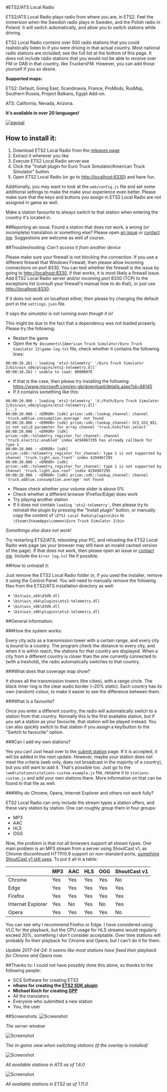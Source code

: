 #ETS2/ATS Local Radio

ETS2/ATS Local Radio plays radio from where you are, in ETS2. Feel the immersion when the Swedish radio plays in Sweden,
and the Polish radio in Poland. It will switch automatically, and allow you to switch stations while driving.


ETS2 Local Radio contains over 500 radio stations that you could realistically listen to if you were driving in that actual country.
Most national radio stations are included; see the full list at the bottom of this page. 
It does not include radio stations that you would not be able to receive over FM or DAB in that country, like TruckersFM.
However, you can add those yourself if you so desire.

**Supported maps:**

ETS2: Default, Going East, Scandinavia, France, ProMods, RusMap, Southern Russia, Project Balkans, Egypt Add-on.

ATS: California, Nevada, Arizona.

**It's available in over 20 languages!**

[![paypal](https://www.paypalobjects.com/en_US/i/btn/btn_donateCC_LG.gif)](https://www.paypal.com/cgi-bin/webscr?cmd=_s-xclick&hosted_button_id=KAX2AA9B85BAE)

## How to install it:

1. Download ETS2 Local Radio from the [releases page](https://github.com/Koenvh1/ets2-local-radio/releases)
2. Extract it wherever you like
3. Execute ETS2 Local Radio server.exe
4. Click the "Install plugin for Euro Truck Simulator/American Truck Simulator" button.
5. Open ETS2 Local Radio (or go to [http://localhost:8330](http://localhost:8330)) and have fun.

Additionally, you may want to look at the `web/config.js` file and set some additional settings to make the make your experience even better.
Please make sure that the keys and buttons you assign in ETS2 Local Radio are not assigned in game as well.

Make a station favourite to always switch to that station when entering the country it's located in.

##Reporting an issue:
Found a station that does not work, a wrong (or incomplete) translation or something else? 
Please open [an issue](https://github.com/Koenvh1/ets2-local-radio/issues) or [contact me](http://koenvh.nl/contact).
Suggestions are welcome as well of course.

##Troubleshooting:
_Can't access it from another device_

Please make sure your firewall is not blocking the connection. 
If you use a different firewall that Windows Firewall, then please allow incoming connections on port 8330.
You can test whether the firewall is the issue by going to [http://localhost:8330](http://localhost:8330), 
if that works, it is most likely a firewall issue. 
Add ETS2 Local Radio server and/or incoming port 8330 (TCP) to the exceptions list (consult your firewall's manual how to do that),
or just use [http://localhost:8330](http://localhost:8330).

If it does not work on localhost either, then please try changing the default port in the `settings.json` file.

_It says the simulator is not running even though it is!_

This might be due to the fact that a dependency was not loaded properly.
Please try the following:
* Restart the game
* Open the `My Documents\{American Truck Simulator/Euro Truck Simulator 2}\game.log.txt` file,
check whether it contains the following lines:
```
00:00:18.261 : loading 'ets2-telemetry' '/Euro Truck Simulator 2/bin/win_x86/plugins/ets2-telemetry.dll'
00:00:18.262 : unable to load: 0000007E
```
* If that is the case, then please try installing the following:
https://www.microsoft.com/en-gb/download/details.aspx?id=48145
* If it contains something like this:
```$xslt
00:00:20.006 : loading 'ets2-telemetry' 'X:/Path/Euro Truck Simulator 2/bin/win_x86/plugins/ets2-telemetry.dll'
[...]
00:00:20.006 : <ERROR> [sdk] prism::sdk::lookup_channel: channel 'truck.adblue.consumption.average' not found
00:00:20.006 : <ERROR> [sdk] prism::sdk::lookup_channel: SCS_U32_NIL is not valid parameter for array channel 'truck.hshifter.select'
00:00:20.006 : <ERROR> [sdk] prism::sdk::telemetry_register_for_channel: channel 'truck.electric.enabled' index 4294967295 has already callback for type 1
00:00:20.006 : <ERROR> [sdk] prism::sdk::telemetry_register_for_channel: type 1 is not supported by channel 'truck.light.aux.front' index 4294967295
00:00:20.006 : <ERROR> [sdk] prism::sdk::telemetry_register_for_channel: type 1 is not supported by channel 'truck.light.aux.roof' index 4294967295
00:00:20.006 : <ERROR> [sdk] prism::sdk::lookup_channel: channel 'truck.adblue.consumption.average' not found
```
* Please check whether your volume slider is above 0%
* Check whether a different browser (Firefox/Edge) does work
* Try playing another station
* If it does not contain `loading 'ets2-telemetry'`, 
then please try to reinstall the plugin by pressing the "Install plugin" button, or manually copy the content of `\ETS2 Local Radio\plugins\bin` to
`\Steam\SteamApps\common\Euro Truck Simulator 2\bin`


_Somethings else does not work!_

Try restarting ETS2/ATS, rebooting your PC, and reloading the ETS2 Local Radio web page (as your browser may still have an invalid cached version of the page). 
If that does not work, then please open an issue or [contact me](http://koenvh.nl/contact). Include the `Error log.txt` file if possible.

##How to uninstall it:

Just remove the ETS2 Local Radio folder or, if you used the installer, remove it using the Control Panel.
You will need to manually remove the following files from the ETS2/ATS installation directory as well:
* `\bin\win_x64\d3d9.dll` 
* `\bin\win_x64\plugins\ets2-telemetry.dll`
* `\bin\win_x86\d3d9.dll`
* `\bin\win_x86\plugins\ets2-telemetry.dll`

##General information:

###How the system works:

Every city acts as a transmission tower with a certain range, and every city is bound to a country. 
The program check the distance to every city, and when it is within reach, the stations for that country are displayed.
When a city from a different country is closer than the one currently connected to (with a treshold), the radio automatically switches to that country.

###What does that coverage map show?

It shows all the transmission towers (the cities), with a range circle. 
The black inner ring is the clear audio border (~20% static).
Each country has its own (random) colour, to make it easier to see the difference between them.

###What is a favourite?

Once you enter a different country, the radio will automatically switch to a station from that country.
Normally this is the first available station, but if you set a station as your favourite, that station will be played instead.
You can also quickly switch to that station if you assign a key/button to the "Switch to favourite" option.

###Can I add my own stations?

Yes you can! Just head over to the [submit station](https://koenvh.nl/submit-station) page. 
If it is accepted, it will be added in the next update.
However, maybe your station does not meet the criteria (web only, does not broadcast in the majority of a country),
but you still want to add it. That's possible too. 
Just go to the `\web\stations\stations-custom.example.js` file, rename it to `stations-custom.js` and add your own stations there.
More information on that can be found in that file as well.

###Why do Chrome, Opera, Internet Explorer and others not work fully?

ETS2 Local Radio can only include the stream types a station offers, and these vary station by station.
One can roughly group them in four groups:
* MP3
* AAC
* HLS
* OGG

Now, the problem is that not all browsers support all stream types.
One main problem is an MP3 stream from a server using ShoutCast v1, as Chrome discontinued HTTP/0.9 support on non-standard ports, [something ShoutCast v1 still uses](https://bugs.chromium.org/p/chromium/issues/detail?id=669800).
To put it all in a table:

|                   | MP3 | AAC | HLS | OGG | ShoutCast v1 |
|-------------------|-----|-----|-----|-----|--------------|
| Chrome            | Yes | Yes | Yes | Yes | No           |
| Edge              | Yes | Yes | Yes | Yes | Yes          |
| Firefox           | Yes | Yes | Yes | Yes | Yes          |
| Internet Explorer | Yes | No  | Yes | No  | Yes          |
| Opera             | Yes | Yes | Yes | Yes | No           |

You can see why I recommend Firefox or Edge. 
I have considered using VLC for the playback, but the CPU usage for HLS streams would regularly exceed 30%, something I don't consider acceptable.
Over time stations will probably fix their playback for Chrome and Opera, but I can't do it for them.

_Update 2017-04-24: It seems like most stations have fixed their playback for Chrome and Opera now._ 

##Thanks to:
I could not have possibly done this alone, so thanks to the following people:
* SCS Software for creating ETS2
* **nlhans for creating the [ETS2 SDK plugin](https://github.com/nlhans/ets2-sdk-plugin)**
* **Michael Koch for creating [GPP](http://www.mikoweb.eu/?page_id=54)**
* All the translators
* Everyone who submitted a new station
* You, the user

##Screenshots:
![Screenshot](http://i.imgur.com/bBpaPy0.png)

_The server window_

![Screenshot](http://i.imgur.com/5naBcXw.jpg)

_The in-game view when switching stations (if the overlay is installed)_

![Screenshot](http://i.imgur.com/qhCsYcy.png)

_All available stations in ATS as of 1.6.0_

![Screenshot](http://i.imgur.com/aV0kV9H.png)

_All available stations in ETS2 as of 1.11.0_